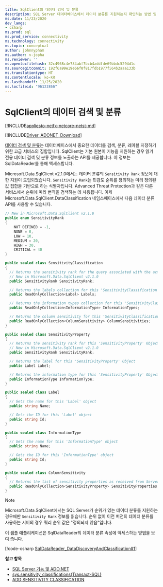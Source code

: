 ```yaml
---
title: SqlClient의 데이터 검색 및 분류
description: SQL Server 데이터베이스에서 데이터 분류를 지원하는지 확인하는 방법 및 SqlDataReader 개체를 통해 데이터 분류 정보에 액세스하는 방법을 설명합니다.
ms.date: 11/23/2020
dev_langs:
- csharp
ms.prod: sql
ms.prod_service: connectivity
ms.technology: connectivity
ms.topic: conceptual
author: johnnypham
ms.author: v-jopha
ms.reviewer: ''
ms.openlocfilehash: 32c4968c4e734abf7bcb4addfde69bbdc5294d1c
ms.sourcegitcommit: 192f6a99e19e66f0f817fdb1977f564b2aaa133b
ms.translationtype: HT
ms.contentlocale: ko-KR
ms.lasthandoff: 11/25/2020
ms.locfileid: "96123866"
---
```

# <a name="data-discovery-and-classification-in-sqlclient"></a>SqlClient의 데이터 검색 및 분류

[!INCLUDE[appliesto-netfx-netcore-netst-md](../../../includes/appliesto-netfx-netcore-netst-md.md)]

[!INCLUDE[Driver_ADONET_Download](../../../includes/driver_adonet_download.md)]

[데이터 검색 및 분류](../../../relational-databases/security/sql-data-discovery-and-classification.md)는 데이터베이스에서 중요한 데이터를 검색, 분류, 레이블 지정하기 위한 고급 서비스의 집합입니다. SqlClient는 기본 원본이 기능을 지원하는 경우 읽기 전용 데이터 검색 및 분류 정보를 노출하는 API를 제공합니다. 이 정보는 SqlDataReader를 통해 액세스합니다.

Microsoft.Data.SqlClient v2.1.0에서는 데이터 분류의 `Sensitivity Rank` 정보에 대한 지원이 도입되었습니다. `Sensitivity Rank`는 민감도 순위를 정의하는 미리 정의된 값 집합을 기반으로 하는 식별자입니다. Advanced Threat Protection과 같은 다른 서비스에서 순위에 따라 변칙을 검색하는 데 사용됩니다. 이제 Microsoft.Data.SqlClient.DataClassification 네임스페이스에서 다음 데이터 분류 API를 사용할 수 있습니다.

```csharp
// New in Microsoft.Data.SqlClient v2.1.0
public enum SensitivityRank
{
    NOT_DEFINED = -1,
    NONE = 0,
    LOW = 10,
    MEDIUM = 20,
    HIGH = 30,
    CRITICAL = 40
}

public sealed class SensitivityClassification
{
  // Returns the sensitivity rank for the query associated with the active 'SqlDataReader'.
  // New in Microsoft.Data.SqlClient v2.1.0
  public SensitivityRank SensitivityRank;

  // Returns the labels collection for this 'SensitivityClassification' Object
  public ReadOnlyCollection<Label> Labels;

  // Returns the information types collection for this 'SensitivityClassification' Object
  public ReadOnlyCollection<InformationType> InformationTypes;

  // Returns the column sensitivity for this 'SensitivityClassification' Object
  public ReadOnlyCollection<ColumnSensitivity> ColumnSensitivities;
}

public sealed class SensitivityProperty
{
  // Returns the sensitivity rank for this 'SensitivityProperty' Object
  // New in Microsoft.Data.SqlClient v2.1.0
  public SensitivityRank SensitivityRank;

  // Returns the label for this 'SensitivityProperty' Object
  public Label Label;

  // Returns the information type for this 'SensitivityProperty' Object
  public InformationType InformationType;
}

public sealed class Label
{
  // Gets the name for this 'Label' object
  public string Name;

  // Gets the ID for this 'Label' object
  public string Id;
}

public sealed class InformationType
{
  // Gets the name for this 'InformationType' object
  public string Name;

  // Gets the ID for this 'InformationType' object
  public string Id;
}

public sealed class ColumnSensitivity
{
  // Returns the list of sensitivity properties as received from Server for this 'ColumnSensitivity' information      
  public ReadOnlyCollection<SensitivityProperty> SensitivityProperties;
}
```

> [!NOTE]
> Microsoft.Data.SqlClient에서는 SQL Server가 순위가 있는 데이터 분류를 지원하는 경우에만 `Sensitivity Rank` 정보를 읽습니다. 순위 없이 이전 버전의 데이터 분류를 사용하는 서버의 경우 쿼리 순위 값은 "정의되지 않음"입니다.

이 샘플 애플리케이션은 SqlDataReader의 데이터 분류 속성에 액세스하는 방법을 보여 줍니다.

[!code-csharp [SqlDataReader_DataDiscoveryAndClassification#1](~/../sqlclient/doc/samples/SqlDataReader_DataDiscoveryAndClassification.cs#1)]


**참고 항목**  

 - [SQL Server 기능 및 ADO.NET](sql-server-features-adonet.md)
 - [sys.sensitivity_classifications(Transact-SQL)](../../../relational-databases/system-catalog-views/sys-sensitivity-classifications-transact-sql.md)
 - [ADD SENSITIVITY CLASSIFICATION](../../../t-sql/statements/add-sensitivity-classification-transact-sql.md)